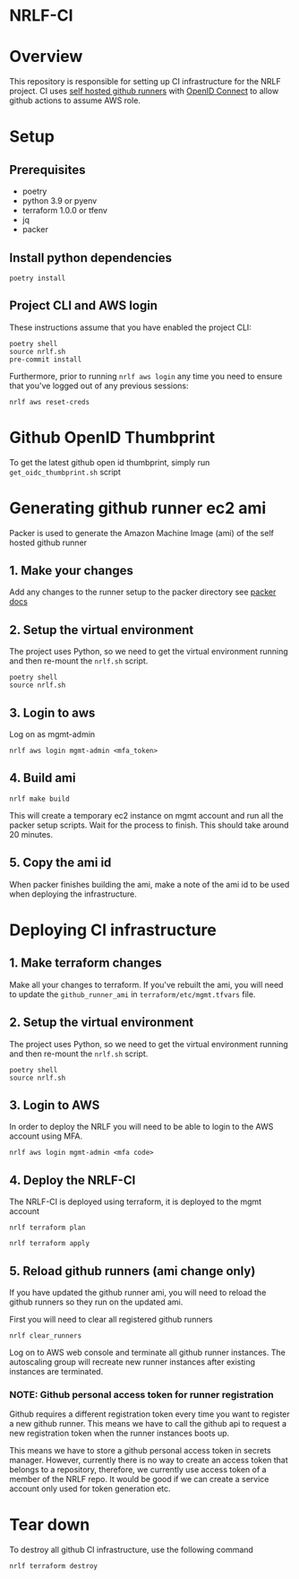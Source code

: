 # NRLF-CI

# Overview

This repository is responsible for setting up CI infrastructure for the NRLF project.
CI uses [self hosted github runners](https://docs.github.com/en/actions/hosting-your-own-runners/about-self-hosted-runners) with [OpenID Connect](https://docs.github.com/en/actions/deployment/security-hardening-your-deployments/configuring-openid-connect-in-amazon-web-services) to allow github actions to assume AWS role.

# Setup

## Prerequisites

- poetry
- python 3.9 or pyenv
- terraform 1.0.0 or tfenv
- jq
- packer

## Install python dependencies

```
poetry install
```

## Project CLI and AWS login

These instructions assume that you have enabled the project CLI:

```
poetry shell
source nrlf.sh
pre-commit install
```

Furthermore, prior to running `nrlf aws login` any time you need to ensure that you've logged out of any previous sessions:

```
nrlf aws reset-creds
```

# Github OpenID Thumbprint

To get the latest github open id thumbprint, simply run `get_oidc_thumbprint.sh` script

# Generating github runner ec2 ami

Packer is used to generate the Amazon Machine Image (ami) of the self hosted github runner

## 1. Make your changes

Add any changes to the runner setup to the packer directory see [packer docs](https://developer.hashicorp.com/packer/docs)

## 2. Setup the virtual environment

The project uses Python, so we need to get the virtual environment running and then re-mount the `nrlf.sh` script.

```shell
poetry shell
source nrlf.sh
```

## 3. Login to aws

Log on as mgmt-admin

```shell
nrlf aws login mgmt-admin <mfa_token>
```

## 4. Build ami

```shell
nrlf make build
```

This will create a temporary ec2 instance on mgmt account and run all the packer setup scripts. Wait for the process to finish. This should take around 20 minutes.

## 5. Copy the ami id

When packer finishes building the ami, make a note of the ami id to be used when deploying the infrastructure.

# Deploying CI infrastructure

## 1. Make terraform changes

Make all your changes to terraform. If you've rebuilt the ami, you will need to update the `github_runner_ami` in `terraform/etc/mgmt.tfvars` file.

## 2. Setup the virtual environment

The project uses Python, so we need to get the virtual environment running and then re-mount the `nrlf.sh` script.

```
poetry shell
source nrlf.sh
```

## 3. Login to AWS

In order to deploy the NRLF you will need to be able to login to the AWS account using MFA.

```
nrlf aws login mgmt-admin <mfa code>
```

## 4. Deploy the NRLF-CI

The NRLF-CI is deployed using terraform, it is deployed to the mgmt account

```
nrlf terraform plan
```

```
nrlf terraform apply
```

## 5. Reload github runners (ami change only)

If you have updated the github runner ami, you will need to reload the github runners so they run on the updated ami.

First you will need to clear all registered github runners

```shell
nrlf clear_runners
```

Log on to AWS web console and terminate all github runner instances. The autoscaling group will recreate new runner instances after existing instances are terminated.

### NOTE: Github personal access token for runner registration

Github requires a different registration token every time you want to register a new github runner. This means we have to call the github api to request a new registration token when the runner instances boots up.

This means we have to store a github personal access token in secrets manager. However, currently there is no way to create an access token that belongs to a repository, therefore, we currently use access token of a member of the NRLF repo. It would be good if we can create a service account only used for token generation etc.

# Tear down

To destroy all github CI infrastructure, use the following command

```
nrlf terraform destroy
```
